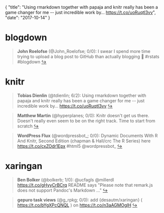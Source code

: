 {
  "title": "Using rmarkdown together with papaja and knitr really has been a game changer for me -- just incredible work by… https://t.co/uoRuqtl3vv",
  "date": "2017-10-14"
}

# blogdown

> **John Roelofse** (@John_Roelofse; 0/0): I swear I spend more time trying to upload a blog post to GitHub than actually blogging 🙈 #rstats #blogdown  [&#8618;](https://twitter.com/xieyihui/status/918786086226288640)

<!-- -->


# knitr

> **Tobias Dienlin** (@tdienlin; 6/2): Using rmarkdown together with papaja and knitr really has been a game changer for me -- just incredible work by… https://t.co/uoRuqtl3vv  [&#8618;](https://twitter.com/xieyihui/status/918863237025644544)

<!-- -->


> **Matthew Martin** (@hyperplanes; 0/0): Knitr doesn't get us there. Doesn't really even seem to be on the right track. Time to start from scratch  [&#8618;](https://twitter.com/xieyihui/status/918951985268785153)

<!-- -->


> **WordPress Flux** (@wordpressbot_; 0/0): Dynamic Documents With R And Knitr, Second Edition (chapman &amp; Hall/crc The R Series) here  https://t.co/cxZOdr1Epx #html5 @wordpressbot_  [&#8618;](https://twitter.com/xieyihui/status/918909727911874561)

<!-- -->


# xaringan

> **Ben Bolker** (@bolkerb; 1/0): @ucfagls @millerdl https://t.co/gHyyCrBCrq README says "Please note that remark.js does not support Pandoc's Markdown ..."  [&#8618;](https://twitter.com/xieyihui/status/918658993874243584)

<!-- -->


> **gepuro task views** (@g_rpkg; 0/0): add {desautm/xaringan} ( https://t.co/bYgXPcQNQL ) on https://t.co/n3aAGMOglH  [&#8618;](https://twitter.com/xieyihui/status/918640123222286336)

<!-- -->



